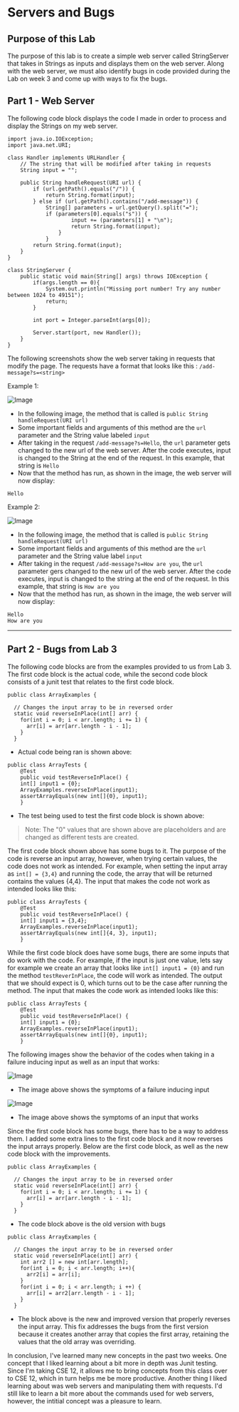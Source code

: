 # Servers and Bugs
## Purpose of this Lab
The purpose of this lab is to create a simple web server called StringServer that takes in Strings as inputs and displays them on the web server. Along with the web server, we must also identify bugs in code provided during the Lab on week 3 and come up with ways to fix the bugs.
## Part 1 - Web Server
The following code block displays the code I made in order to process and display the Strings on my web server.
```
import java.io.IOException;
import java.net.URI;

class Handler implements URLHandler {
    // The string that will be modified after taking in requests
    String input = "";

    public String handleRequest(URI url) {
        if (url.getPath().equals("/")) {
            return String.format(input);
        } else if (url.getPath().contains("/add-message")) {
            String[] parameters = url.getQuery().split("=");
            if (parameters[0].equals("s")) {
                    input += (parameters[1] + "\n");
                    return String.format(input);
                }     
            }
        return String.format(input);
    }
}

class StringServer {
    public static void main(String[] args) throws IOException {
        if(args.length == 0){
            System.out.println("Missing port number! Try any number between 1024 to 49151");
            return;
        }

        int port = Integer.parseInt(args[0]);

        Server.start(port, new Handler());
    }
}
```
The following screenshots show the web server taking in requests that modify the page. The requests have a format that looks like this :
`/add-message?s=<string>`

Example 1:

![Image](ss1.jpg)

- In the following image, the method that is called is `public String handleRequest(URI url)`
- Some important fields and arguments of this method are the `url` parameter and the String value labeled `input`
- After taking in the request `/add-message?s=Hello`, the `url` parameter gets changed to the new url of the web server. After the code executes, input is changed to the String at the end of the request. In this example, that string is `Hello`
- Now that the method has run, as shown in the image, the web server will now display:
```
Hello
```

Example 2:

![Image](ss2.jpg)

- In the following image, the method that is called is `public String handleRequest(URI url)`
- Some important fields and arguments of this method are the `url` parameter and the String value label `input`
- After taking in the request `/add-message?s=How are you`, the `url` parameter gers changed to the new url of the web server. After the code executes, input is changed to the string at the end of the request. In this example, that string is `How are you`
- Now that the method has run, as shown in the image, the web server will now display: 
```
Hello
How are you
```
---
## Part 2 - Bugs from Lab 3
The following code blocks are from the examples provided to us from Lab 3. The first code block is the actual code, while the second code block consists of a junit test that relates to the first code block.
```
public class ArrayExamples {

  // Changes the input array to be in reversed order
  static void reverseInPlace(int[] arr) {
    for(int i = 0; i < arr.length; i += 1) {
      arr[i] = arr[arr.length - i - 1];
    }
  }
```
- Actual code being ran is shown above:
```
public class ArrayTests {
	@Test 
	public void testReverseInPlace() {
    int[] input1 = {0};
    ArrayExamples.reverseInPlace(input1);
    assertArrayEquals(new int[]{0}, input1);
	}
```
- The test being used to test the first code block is shown above:
> Note: The "0" values that are shown above are placeholders and are changed as different tests are created.

The first code block shown above has some bugs to it. The purpose of the code is reverse an input array, however, when trying certain values, the code does not work as intended. For example, when setting the input array as `int[] = {3,4}` and running the code, the array that will be returned contains the values {4,4}. The input that makes the code not work as intended looks like this:
```
public class ArrayTests {
	@Test 
	public void testReverseInPlace() {
    int[] input1 = {3,4};
    ArrayExamples.reverseInPlace(input1);
    assertArrayEquals(new int[]{4, 3}, input1);
	}
```
While the first code block does have some bugs, there are some inputs that do work with the code. For example, if the input is just one value, lets say for example we create an array that looks like `int[] input1 = {0}` and run the method `testReverInPlace`, the code will work as intended. The output that we should expect is 0, which turns out to be the case after running the method. The input that makes the code work as intended looks like this:
```
public class ArrayTests {
	@Test 
	public void testReverseInPlace() {
    int[] input1 = {0};
    ArrayExamples.reverseInPlace(input1);
    assertArrayEquals(new int[]{0}, input1);
	}
```
The following images show the behavior of the codes when taking in a failure inducing input as well as an input that works:

![Image](ss3.jpg)

- The image above shows the symptoms of a failure inducing input

![Image](ss4.jpg)

- The image above shows the symptoms of an input that works

Since the first code block has some bugs, there has to be a way to address them. I added some extra lines to the first code block and it now reverses the input arrays properly. Below are the first code block, as well as the new code block with the improvements.
```
public class ArrayExamples {

  // Changes the input array to be in reversed order
  static void reverseInPlace(int[] arr) {
    for(int i = 0; i < arr.length; i += 1) {
      arr[i] = arr[arr.length - i - 1];
    }
  }
```
- The code block above is the old version with bugs
```
public class ArrayExamples {

  // Changes the input array to be in reversed order
  static void reverseInPlace(int[] arr) {
    int arr2 [] = new int[arr.length];
    for(int i = 0; i < arr.length; i++){
      arr2[i] = arr[i];
    }
    for(int i = 0; i < arr.length; i ++) {
      arr[i] = arr2[arr.length - i - 1];
    }
  }
```
- The block above is the new and improved version that properly reverses the input array. This fix addresses the bugs from the first version because it creates another array that copies the first array, retaining the values that the old array was overriding.

In conclusion, I've learned many new concepts in the past two weeks. One concept that I liked learning about a bit more in depth was Junit testing. Since I'm taking CSE 12, it allows me to bring concepts from this class over to CSE 12, which in turn helps me be more productive. Another thing I liked learning about was web servers and manipulating them with requests. I'd still like to learn a bit more about the commands used for web servers, however, the intitial concept was a pleasure to learn.
